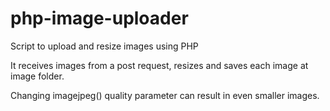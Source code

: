 # php-image-uploader
Script to upload and resize images using PHP

It receives images from a post request, resizes and saves each image at image folder.

Changing imagejpeg() quality parameter can result in even smaller images.